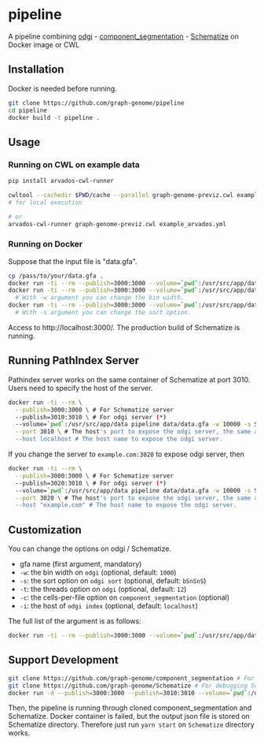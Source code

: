 # pipeline

A pipeline combining [odgi](https://github.com/vgteam/odgi) - [component_segmentation](https://github.com/graph-genome/component_segmentation) - [Schematize](https://github.com/graph-genome/Schematize) on Docker image or CWL

## Installation

Docker is needed before running.

```bash
git clone https://github.com/graph-genome/pipeline
cd pipeline
docker build -t pipeline .
```

## Usage

### Running on CWL on example data

```bash
pip install arvados-cwl-runner

cwltool --cachedir $PWD/cache --parallel graph-genome-previz.cwl example_plain.yml
# for local execution

# or
arvados-cwl-runner graph-genome-previz.cwl example_arvados.yml
```

### Running on Docker

Suppose that the input file is "data.gfa".

```bash
cp /pass/to/your/data.gfa .
docker run -ti --rm --publish=3000:3000 --volume=`pwd`:/usr/src/app/data pipeline data/data.gfa
docker run -ti --rm --publish=3000:3000 --volume=`pwd`:/usr/src/app/data pipeline data/data.gfa -w 10000 
  # With -w argument you can change the bin width.
docker run -ti --rm --publish=3000:3000 --volume=`pwd`:/usr/src/app/data pipeline data/data.gfa -w 10000 -s Sn
  # With -s argument you can change the sort option.
```

Access to http://localhost:3000/. The production build of Schematize is running.



## Running PathIndex Server

Pathindex server works on the same container of Schematize at port 3010. Users need to specify the host of the server.

```bash
docker run -ti --rm \
  --publish=3000:3000 \ # For Schematize server 
  --publish=3010:3010 \ # For odgi server (*)
  --volume=`pwd`:/usr/src/app/data pipeline data/data.gfa -w 10000 -s Sn \
  --port 3010 \ # The host's port to expose the odgi server, the same as the host port of (*).
  --host localhost # The host name to expose the odgi server.
```

If you change the server to `example.com:3020` to expose odgi server, then

```bash
docker run -ti --rm \
  --publish=3000:3000 \ # For Schematize server
  --publish=3020:3010 \ # For odgi server (*)
  --volume=`pwd`:/usr/src/app/data pipeline data/data.gfa -w 10000 -s Sn \
  --port 3020 \ # The host's port to expose the odgi server, the same as the host port of (*). 
  --host "example.com" # The host name to expose the odgi server.
```

## Customization

You can change the options on odgi / Schematize.

* gfa name (first argument, mandatory)
* `-w`: the bin width on `odgi` (optional, default: `1000`)
* `-s`: the sort option on `odgi sort` (optional, default: `bSnSnS`)
* `-t`: the threads option on `odgi` (optional, default: `12`)
* `-c`: the cells-per-file option on `component_segmentation` (optional)
* `-i`: the host of `odgi index` (optional, default: `localhost`)

The full list of the argument is as follows:

```bash
docker run -ti --rm --publish=3000:3000 --volume=`pwd`:/usr/src/app/data pipeline -h
```

## Support Development

```bash
git clone https://github.com/graph-genome/component_segmentation # For debugging component_segmentation
git clone https://github.com/graph-genome/Schematize # For debugging Schematize
docker run -d --publish=3000:3000 --publish=3010:3010 --volume=`pwd`:/usr/src/app/data --volume=`pwd`/Schematize:/usr/src/app/Schematize --volume=`pwd`/component_segmentation:/usr/src/app/component_segmentation pipeline data/data.gfa -w 1000 -s s -c 10000
```

Then, the pipeline is running through cloned component_segmentation and Schematize. Docker container is failed, but the output json file is stored on Schematize directory. Therefore just run `yarn start` on `Schematize` directory works.
